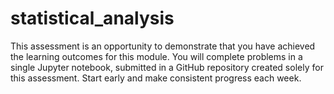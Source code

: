 # statistical_analysis
This assessment is an opportunity to demonstrate that you have achieved the learning outcomes for this module. You will complete problems in a single Jupyter notebook, submitted in a GitHub repository created solely for this assessment. Start early and make consistent progress each week. 
